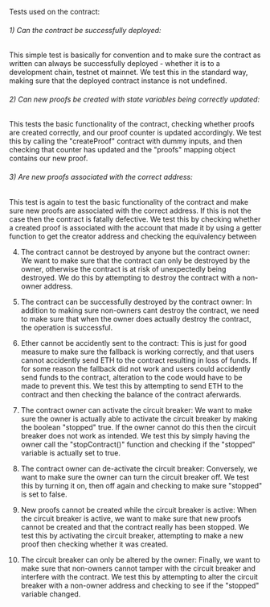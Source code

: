 Tests used on the contract:

###### 1) Can the contract be successfully deployed: 
This simple test is basically for convention and to make sure the contract as written can always be successfully deployed - whether it is to a development chain, testnet ot mainnet. We test this in the standard way, making sure that the deployed contract instance is not undefined.

###### 2) Can new proofs be created with state variables being correctly updated: 
This tests the basic functionality of the contract, checking whether proofs are created correctly, and our proof counter is updated accordingly. We test this by calling the "createProof" contract with dummy inputs, and then checking that counter has updated and the "proofs" mapping object contains our new proof. 

###### 3) Are new proofs associated with the correct address: 
This test is again to test the basic functionality of the contract and make sure new proofs are associated with the correct address. If this is not the case then the contract is fatally defective. We test this by checking whether a created proof is associated with the account that made it by using a getter function to get the creator address and checking the equivalency between   

4) The contract cannot be destroyed by anyone but the contract owner: We want to make sure that the contract can only be destroyed by the owner, otherwise the contract is at risk of unexpectedly being destroyed. We do this by attempting to destroy the contract with a non-owner address.

5) The contract can be successfully destroyed by the contract owner: In addition to making sure non-owners cant destroy the contract, we need to make sure that when the owner does actually destroy the contract, the operation is successful. 

6) Ether cannot be accidently sent to the contract: This is just for good measure to make sure the fallback is working correctly, and that users cannot accidently send ETH to the contract resulting in loss of funds. If for some reason the fallback did not work and users could accidently send funds to the contract, alteration to the code would have to be made to prevent this. We test this by attempting to send ETH to the contract and then checking the balance of the contract aferwards. 

7) The contract owner can activate the circuit breaker: We want to make sure the owner is actually able to activate the circuit breaker by making the boolean "stopped" true. If the owner cannot do this then the circuit breaker does not work as intended. We test this by simply having the owner call the "stopContract()" function and checking if the "stopped" variable is actually set to true.

8) The contract owner can de-activate the circuit breaker: Conversely, we want to make sure the owner can turn the circuit breaker off. We test this by turning it on, then off again and checking to make sure "stopped" is set to false.

9) New proofs cannot be created while the circuit breaker is active: When the circuit breaker is active, we want to make sure that new proofs cannot be created and that the contract really has been stopped. We test this by activating the circuit breaker, attempting to make a new proof then checking whether it was created.

10) The circuit breaker can only be altered by the owner: Finally, we want to make sure that non-owners cannot tamper with the circuit breaker and interfere with the contract. We test this by attempting to alter the circuit breaker with a non-owner address and checking to see if the "stopped" variable changed. 
